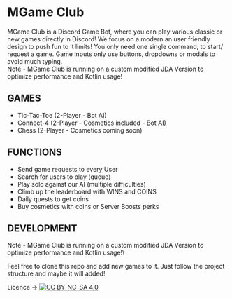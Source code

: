 # MGame Club

MGame Club is a Discord Game Bot, where you can play various classic or new games directly in Discord! We focus on a modern an user friendly design to push fun to it limits! You only need one single command, to start/ request a game. Game inputs only use buttons, dropdowns or modals to avoid much typing.\
Note - MGame Club is running on a custom modified JDA Version to optimize performance and Kotlin usage!


## GAMES

- Tic-Tac-Toe (2-Player - Bot AI)
- Connect-4 (2-Player - Cosmetics included - Bot AI)
- Chess (2-Player - Cosmetics coming soon)

## FUNCTIONS

- Send game requests to every User
- Search for users to play (queue)
- Play solo against our AI (multiple difficulties)
- Climb up the leaderboard with WINS and COINS
- Daily quests to get coins
- Buy cosmetics with coins or Server Boosts perks

## DEVELOPMENT

Note - MGame Club is running on a custom modified JDA Version to optimize performance and Kotlin usage!\

Feel free to clone this repo and add new games to it.
Just follow the project structure and maybe it will added!

Licence -> [![CC BY-NC-SA 4.0][cc-by-nc-sa-shield]][cc-by-nc-sa]

[cc-by-nc-sa]: http://creativecommons.org/licenses/by-nc-sa/4.0/
[cc-by-nc-sa-shield]: https://img.shields.io/badge/License-CC%20BY--NC--SA%204.0-lightgrey.svg
